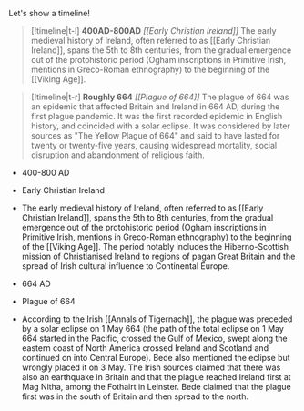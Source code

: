 Let's show a timeline!

> [!timeline|t-l] **400AD-800AD** _[[Early Christian Ireland]]_
> The early medieval history of Ireland, often referred to as [[Early Christian Ireland]], spans the 5th to 8th centuries, from the gradual emergence out of the protohistoric period (Ogham inscriptions in Primitive Irish, mentions in Greco-Roman ethnography) to the beginning of the [[Viking Age]].

> [!timeline|t-r] **Roughly 664** _[[Plague of 664]]_
> The plague of 664 was an epidemic that affected Britain and Ireland in 664 AD, during the first plague pandemic. It was the first recorded epidemic in English history, and coincided with a solar eclipse. It was considered by later sources as "The Yellow Plague of 664" and said to have lasted for twenty or twenty-five years, causing widespread mortality, social disruption and abandonment of religious faith.

+ 400-800 AD
+ Early Christian Ireland
+ The early medieval history of Ireland, often referred to as [[Early Christian Ireland]], spans the 5th to 8th centuries, from the gradual emergence out of the protohistoric period (Ogham inscriptions in Primitive Irish, mentions in Greco-Roman ethnography) to the beginning of the [[Viking Age]]. The period notably includes the Hiberno-Scottish mission of Christianised Ireland to regions of pagan Great Britain and the spread of Irish cultural influence to Continental Europe.

+ 664 AD
+ Plague of 664
+ According to the Irish [[Annals of Tigernach]], the plague was preceded by a solar eclipse on 1 May 664 (the path of the total eclipse on 1 May 664 started in the Pacific, crossed the Gulf of Mexico, swept along the eastern coast of North America crossed Ireland and Scotland and continued on into Central Europe). Bede also mentioned the eclipse but wrongly placed it on 3 May. The Irish sources claimed that there was also an earthquake in Britain and that the plague reached Ireland first at Mag Nitha, among the Fothairt in Leinster. Bede claimed that the plague first was in the south of Britain and then spread to the north.